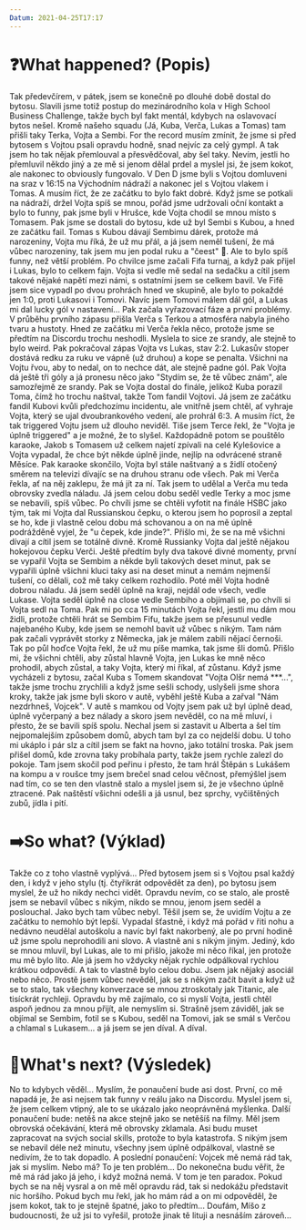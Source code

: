 ```yaml
---
Datum: 2021-04-25T17:17
---
```

# ❓What happened? (Popis)
Tak předevčírem, v pátek, jsem se konečně po dlouhé době dostal do bytosu. Slavili jsme totiž postup do mezinárodního kola v High School Business Challenge, takže bych byl fakt mentál, kdybych na oslavovací bytos nešel. Kromě našeho squadu (Já, Kuba, Verča, Lukas a Tomas) tam přišli taky Terka, Vojta a Sembi. For the record musím zmínit, že jsme si před bytosem s Vojtou psali opravdu hodně, snad nejvíc za celý gympl. A tak jsem ho tak nějak přemlouval a přesvědčoval, aby šel taky. Nevím, jestli ho přemluvil někdo jiný a ze mě si jenom dělal prdel a myslel jsi, že jsem kokot, ale nakonec to obviously fungovalo.
V Den D jsme byli s Vojtou domluveni na sraz v 16:15 na Východním nádraží a nakonec jel s Vojtou vlakem i Tomas. A musím říct, že ze začátku to bylo fakt dobré. Když jsme se potkali na nádraží, držel Vojta spíš se mnou, pořád jsme udržovali oční kontakt a bylo to funny, pak jsme byli v Hrušce, kde Vojta chodil se mnou místo s Tomasem. Pak jsme se dostali do bytosu, kde už byl Sembi s Kubou, a hned ze začátku fail. Tomas s Kubou dávají Sembimu dárek, protože má narozeniny, Vojta mu říká, že už mu přál, a já jsem neměl tušení, že má vůbec narozeniny, tak jsem mu jen podal ruku a "čeest" 🤣.
Ale to bylo spíš funny, než větší problém. Po chvilce jsme začali Fifa turnaj, a když pak přijel i Lukas, bylo to celkem fajn. Vojta si vedle mě sedal na sedačku a cítil jsem takové nějaké napětí mezi námi, s ostatními jsem se celkem bavil. Ve Fifě jsem sice vypadl po dvou prohrách hned ve skupině, ale bylo to pokaždé jen 1:0, proti Lukasovi i Tomovi. Navíc jsem Tomovi málem dál gól, a Lukas mi dal lucky gól v nastavení...
Pak začala vyřazovací fáze a první problémy. V průběhu prvního zápasu přišla Verča s Terkou a atmosféra nabyla jiného tvaru a hustoty. Hned ze začátku mi Verča řekla něco, protože jsme se předtím na Discordu trochu neshodli. Myslela to sice ze srandy, ale stejně to bylo weird. Pak pokračoval zápas Vojta vs Lukas, stav 2:2. Lukasův stoper dostává redku za ruku ve vápně (už druhou) a kope se penalta. Všichni na Vojtu řvou, aby to nedal, on to nechce dát, ale stejně padne gól. Pak Vojta dá ještě tři góly a já pronesu něco jako "Stydím se, že tě vůbec znám", ale samozřejmě ze srandy.
Pak se Vojta dostal do finále, jelikož Kuba porazil Toma, čímž ho trochu naštval, takže Tom fandil Vojtovi. Já jsem ze začátku fandil Kubovi kvůli předchozímu incidentu, ale vnitřně jsem chtěl, ať vyhraje Vojta, který se ujal dvoubrankového vedení, ale prohrál 6:3. A musím říct, že tak triggered Vojtu jsem už dlouho neviděl. Tiše jsem Terce řekl, že "Vojta je úplně triggered" a je možné, že to slyšel. Každopádně potom se pouštělo karaoke, Jakob s Tomasem už celkem najetí zpívali na celé Kylešovice a Vojta vypadal, že chce být někde úplně jinde, nejlíp na odvrácené straně Měsíce.
Pak karaoke skončilo, Vojta byl stále naštvaný a s židlí otočený směrem na televizi dívajíc se na druhou stranu ode všech. Pak mi Verča řekla, ať na něj zaklepu, že má jít za ní. Tak jsem to udělal a Verča mu teda obrovsky zvedla náladu. Já jsem celou dobu seděl vedle Terky a moc jsme se nebavili, spíš vůbec.
Po chvíli jsme se chtěli vyfotit na finále HSBC jako tým, tak mi Vojta dal Russianskou čepku, o kterou jsem ho poprosil a zeptal se ho, kde ji vlastně celou dobu má schovanou a on na mě úplně podrážděně vyjel, že "u čepek, kde jinde?". Přišlo mi, že se na mě všichni dívají a cítil jsem se totálně divně. Kromě Russianky Vojta dal ještě nějakou hokejovou čepku Verči.
Ještě předtím byly dva takové divné momenty, první se vypařil Vojta se Sembim a někde byli takových deset minut, pak se vypařili úplně všichni kluci taky asi na deset minut a nemám nejmenší tušení, co dělali, což mě taky celkem rozhodilo.
Poté měl Vojta hodně dobrou náladu. Já jsem seděl úplně na kraji, nejdál ode všech, vedle Lukase. Vojta seděl úplně na close vedle Sembiho a objímali se, po chvíli si Vojta sedl na Toma. Pak mi po cca 15 minutách Vojta řekl, jestli mu dám mou židli, protože chtěli hrát se Sembim Fifu, takže jsem se přesunul vedle najebaného Kuby, kde jsem se nemohl bavit už vůbec s nikým. Tam nám pak začali vyprávět storky z Německa, jak je málem zabili nějací černoši.
Tak po půl hoďce Vojta řekl, že už mu píše mamka, tak jsme šli domů. Přišlo mi, že všichni chtěli, aby zůstal hlavně Vojta, jen Lukas ke mně něco prohodil, abych zůstal, a taky Vojta, který mi říkal, ať zůstanu. Když jsme vycházeli z bytosu, začal Kuba s Tomem skandovat "Vojta Olšr nemá ***...", takže jsme trochu zrychlili a když jsme sešli schody, uslyšeli jsme shora kroky, takže jak jsme byli skoro v autě, vyběhl ještě Kuba a zařval "Nám nezdrhneš, Vojcek".
V autě s mamkou od Vojty jsem pak už byl úplně dead, úplně vyčerpaný a bez nálady a skoro jsem nevěděl, co na mě mluví, i přesto, že se bavili spíš spolu. Nechal jsem si zastavit u Alberta a šel tím nejpomalejším způsobem domů, abych tam byl za co nejdelší dobu. U toho mi ukáplo i pár slz a cítil jsem se fakt na hovno, jako totální troska.
Pak jsem přišel domů, kde zrovna taky probíhala party, takže jsem rychle zalezl do pokoje. Tam jsem skočil pod peřinu i přesto, že tam hrál Štěpán s Lukášem na kompu a v roušce tmy jsem brečel snad celou věčnost, přemýšlel jsem nad tím, co se ten den vlastně stalo a myslel jsem si, že je všechno úplně ztracené. Pak naštěstí všichni odešli a já usnul, bez sprchy, vyčištěných zubů, jídla i pití.
# ➡️So what? (Výklad)
Takže co z toho vlastně vyplývá... Před bytosem jsem si s Vojtou psal každý den, i když v jeho stylu (tj. čtyřikrát odpovědět za den), po bytosu jsem myslel, že už ho nikdy nechci vidět. Opravdu nevím, co se stalo, ale prostě jsem se nebavil vůbec s nikým, nikdo se mnou, jenom jsem seděl a poslouchal. Jako bych tam vůbec nebyl.
Těšil jsem se, že uvidím Vojtu a ze začátku to nemohlo být lepší. Vypadal šťastně, i když má pořád v řiti nohu a nedávno neudělal autoškolu a navíc byl fakt nakorbený, ale po první hodině už jsme spolu neprohodili ani slovo. A vlastně ani s nikým jiným. Jediný, kdo se mnou mluvil, byl Lukas, ale to mi přišlo, jakože mi něco říkal, jen protože mu mě bylo líto. Ale já jsem ho vždycky nějak rychle odpálkoval rychlou krátkou odpovědí.
A tak to vlastně bylo celou dobu. Jsem jak nějaký asociál nebo něco. Prostě jsem vůbec nevěděl, jak se s někým začít bavit a když už se to stalo, tak všechny konverzace se mnou ztroskotaly jak Titanic, ale tisíckrát rychleji. Opravdu by mě zajímalo, co si myslí Vojta, jestli chtěl aspoň jednou za mnou přijít, ale nemyslím si. Strašně jsem záviděl, jak se objímal se Sembim, fotil se s Kubou, seděl na Tomovi, jak se smál s Verčou a chlamal s Lukasem... a já jsem se jen díval. A díval.
# 🔮What's next? (Výsledek)
No to kdybych věděl... Myslím, že ponaučení bude asi dost. První, co mě napadá je, že asi nejsem tak funny v reálu jako na Discordu. Myslel jsem si, že jsem celkem vtipný, ale to se ukázalo jako neoprávněná myšlenka. Další ponaučení bude: netěš na akce stejně jako se netěšíš na filmy. Měl jsem obrovská očekávání, která mě obrovsky zklamala.
Asi budu muset zapracovat na svých social skills, protože to byla katastrofa. S nikým jsem se nebavil déle než minutu, všechny jsem úplně odpálkoval, vlastně se nedivím, že to tak dopadlo.
A poslední ponaučení: Vojcek mě nemá rád tak, jak si myslím. Nebo má? To je ten problém... Do nekonečna budu věřit, že mě má rád jako já jeho, i když možná nemá. V tom je ten paradox. Pokud bych se na něj vysral a on mě měl opravdu rád, tak si nedokážu představit nic horšího. Pokud bych mu řekl, jak ho mám rád a on mi odpověděl, že jsem kokot, tak to je stejně špatné, jako to předtím... Doufám, Míšo z budoucnosti, že už jsi to vyřešil, protože jinak tě lituji a nesnáším zároveň...